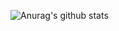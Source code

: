 ![Anurag's github stats](https://github-readme-stats.vercel.app/api?username=govmoe&theme=synthwave&show_icons=true)
